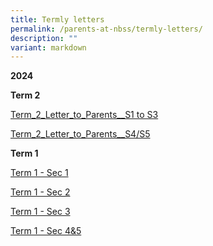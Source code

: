 ```yaml
---
title: Termly letters
permalink: /parents-at-nbss/termly-letters/
description: ""
variant: markdown
---
```

**2024**

**Term 2**

[Term_2_Letter_to_Parents__S1 to S3](/files/2024tt%20t2/Term_2_Letter_to_Parents__S1_3_.pdf)

[Term_2_Letter_to_Parents__S4/S5](/files/2024tt%20t2/Term_2_Letter_to_Parents__S4_5_.pdf)

**Term 1**

[Term 1 - Sec 1](/files/NBSS_Termly_Letter_2024_Term_1___Sec_1.pdf)

[Term 1 - Sec 2](/files/NBSS_Termly_Letter_2024_Term_1___Sec_2.pdf)

[Term 1 - Sec 3](/files/NBSS_Termly_Letter_2024_Term_1___Sec_3.pdf)

[Term 1 - Sec 4&5](/files/NBSS_Termly_Letter_2024_Term_1___Sec_4___5.pdf)

